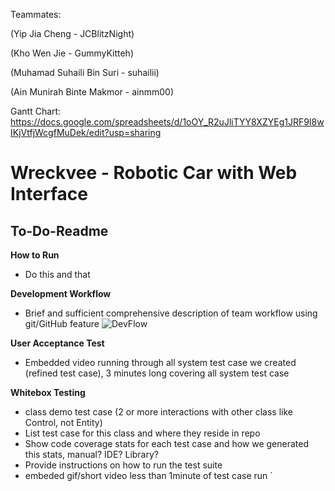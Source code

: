 Teammates:

(Yip Jia Cheng - JCBlitzNight)

(Kho Wen Jie - GummyKitteh)

(Muhamad Suhaili Bin Suri - suhailii)

(Ain Munirah Binte Makmor - ainmm00)

Gantt Chart: https://docs.google.com/spreadsheets/d/1oOY_R2uJliTYY8XZYEg1JRF9I8wIKjVtfjWcgfMuDek/edit?usp=sharing

# Wreckvee - Robotic Car with Web Interface
## To-Do-Readme

__How to Run__
- Do this and that

__Development Workflow__
- Brief and sufficient comprehensive description of team workflow using git/GitHub feature
![DevFlow](https://user-images.githubusercontent.com/72865549/141294116-23fd437f-670f-4234-8ec7-0b9e22eabfec.PNG)

__User Acceptance Test__
- Embedded video running through all system test case we created (refined test case), 3 minutes long covering all system test case

__Whitebox Testing__
- class demo test case (2 or more interactions with other class like Control, not Entity)
- List test case for this class and where they reside in repo
- Show code coverage stats for each test case and how we generated this stats, manual? IDE? Library?
- Provide instructions on how to run the test suite
- embeded gif/short video less than 1minute of test case run
`
